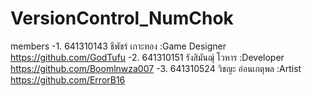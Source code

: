 # VersionControl_NumChok

members 
-1. 641310143 ธีพัชร์ เกาะทอง :Game Designer https://github.com/GodTufu
-2. 641310151 รังสิมันฌุ์ โวหาร :Developer https://github.com/Boomlnwza007
-3. 641310524 วิชญะ อ่อนเกตุพล :Artist https://github.com/ErrorB16